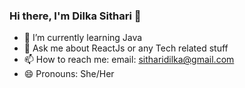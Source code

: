 ### Hi there, I'm Dilka Sithari 👋





- 🌱 I’m currently learning Java
- 💬 Ask me about ReactJs or any Tech related stuff
- 📫 How to reach me: email: sitharidilka@gmail.com
- 😄 Pronouns: She/Her


